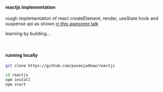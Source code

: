#### reactjs implementation

rough implementation of react createElement, render, useState hook and suspense api as shown [in this awesome talk](https://www.youtube.com/watch?v=f2mMOiCSj5c)

learning by building...

&nbsp;

#### running locally

```sh
git clone https://github.com/pavanjadhaw/reactjs
```

```sh
cd reactjs
npm install
npm start
```
